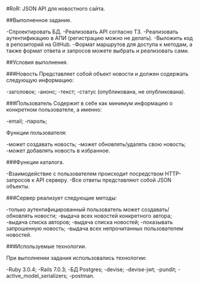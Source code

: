 #RoR: JSON API для новостного сайта.

##Выполненное задание.

-Спроектировать БД.
-Реализовать API согласно ТЗ.
-Реализовать аутентификацию в АПИ (регистрацию можно не делать).
-Выложить код в репозиторий на GitHub.
-Формат маршрутов для доступа к методам, а также формат ответа и запросов можете выбрать и реализовать сами.

##Условия выполнения.

###Новость Представляет собой объект новости и должен содержать следующую информацию:

-заголовок;
-анонс;
-текст;
-статус (опубликована, не опубликована).

###Пользователь Содержит в себе как минимум информацию о конкретном пользователе, а именно:

-email;
-пароль;

Функции пользователя:

-может создавать новость;
-может обновлять/удалять свою новость;
-может добавлять новость в избранное.

###Функции каталога.

-Взаимодействие с пользователем происходит посредством HTTP-запросов к API серверу.
-Все ответы представляют собой JSON объекты.

###Сервер реализует следующие методы:

-только аутентифицированный пользователь может создавать/обновлять новости;
-выдача всех новостей конкретного автора;
-выдача списка авторов;
-выдача списка новостей;
-показывать запрошенную новость;
-выдача всех непрочитанных пользователем новостей.

###Используемые технологии.

При выполнении задания использовались технологии:

-Ruby 3.0.4;
-Rails 7.0.3;
-БД Postgres;
-devise;
-devise-jwt;
-pundit;
-active_model_serializers;
-postman.
